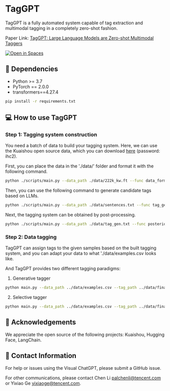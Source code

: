 # TagGPT
TagGPT is a fully automated system capable of tag extraction and multimodal tagging in a completely zero-shot fashion.


Paper Link: [TagGPT: Large Language Models are Zero-shot Multimodal Taggers](https://arxiv.org/abs/2304.03022)

<a src="https://img.shields.io/badge/%F0%9F%A4%97-Open%20in%20Spaces-blue" href="https://huggingface.co/spaces/TencentARC/TagGPT">
    <img src="https://img.shields.io/badge/%F0%9F%A4%97-Open%20in%20Spaces-blue" alt="Open in Spaces">
</a>

## 🔧 Dependencies

- Python >= 3.7
- PyTorch == 2.0.0
- transformers==4.27.4

```bash
pip install -r requirements.txt
```

## 💻 How to use TagGPT

### Step 1: Tagging system construction
You need a batch of data to build your tagging system.
Here, we can use the Kuaishou open source data, which you can download [here](https://pan.baidu.com/s/1v6x14o5K9IuM3A-IS29UoA?pwd=ihc2#list/path=%2F) (password: ihc2).

First, you can place the data in the './data/' folder and format it with the following command.
```bash
python ./scripts/main.py --data_path ./data/222k_kw.ft --func data_format
```

Then, you can use the following command to generate candidate tags based on LLMs.
```bash
python ./scripts/main.py --data_path ./data/sentences.txt --func tag_gen --openai_key "put your own key here" --gen_feq 5
```

Next, the tagging system can be obtained by post-processing.
```bash
python ./scripts/main.py --data_path ./data/tag_gen.txt --func posterior_process
```

### Step 2: Data tagging
TagGPT can assign tags to the given samples based on the built tagging system, and you can adapt your data to what './data/examples.csv looks like.

And TagGPT provides two different tagging paradigms:
1. Generative tagger

```bash
python main.py --data_path ../data/examples.csv --tag_path ../data/final_tags.csv --func selective_tagger --openai_key "put your own key here"
```
2. Selective tagger

```bash
python main.py --data_path ../data/examples.csv --tag_path ../data/final_tags.csv --func generative_tagger --openai_key "put your own key here"
```

## 🤗 Acknowledgements
We appreciate the open source of the following projects: Kuaishou, Hugging Face, LangChain. 

## 📧 Contact Information
For help or issues using the Visual ChatGPT, please submit a GitHub issue.

For other communications, please contact Chen Li [palchenli@tencent.com](palchenli@tencent.com) or Yixiao Ge [yixiaoge@tencent.com](yixiaoge@tencent.com).